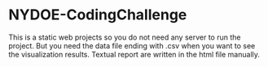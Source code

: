 # NYDOE-CodingChallenge
This is a static web projects so you do not need any server to run the project. But you need the data file ending with .csv when you want to see the visualization results. 
Textual report are written in the html file manually.
